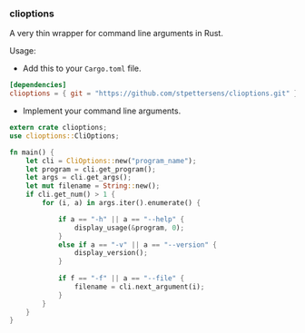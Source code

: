 ### clioptions
A very thin wrapper for command line arguments in Rust.

Usage:

- Add this to your `Cargo.toml` file.

```toml
[dependencies]
clioptions = { git = "https://github.com/stpettersens/clioptions.git" }
```

- Implement your command line arguments.

```rust
extern crate clioptions;
use clioptions::CliOptions;

fn main() {
    let cli = CliOptions::new("program_name");
    let program = cli.get_program();
    let args = cli.get_args();
    let mut filename = String::new();
    if cli.get_num() > 1 {
        for (i, a) in args.iter().enumerate() {

            if a == "-h" || a == "--help" {
                display_usage(&program, 0);
            }
            else if a == "-v" || a == "--version" {
                display_version();
            }
            
            if f == "-f" || a == "--file" {
                filename = cli.next_argument(i);
            }
        }
    }
}
```
